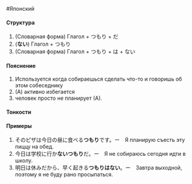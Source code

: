 #Японский 
#### Структура
1. (Словарная форма) Глагол + つもり + だ
2. (**ない**) Глагол + つもり
3. (Словарная форма) Глагол + つもり + は + ない
#### Пояснение
1. Используется когда собираешься сделать что-то и говоришь об этом собеседнику
2. (А) активно избегается
3. человек просто не планирует (А).
#### Тонкости
#### Примеры
1. そのピザは今日の昼に食べる**つもり**です。ー　Я планирую съесть эту пиццу на обед.
2. 今日は学校に行か**ないつもり**だ。ー　Я не собираюсь сегодня идти в школу.
3. 明日は休みだから、早く起きる**つもりはない**。ー　Завтра выходной, поэтому я не буду рано просыпаться.